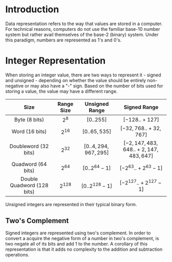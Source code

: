 # Introduction
Data representation refers to the way that values are stored in a computer. For technical reasons, computers do not use the familiar base-10 number system but rather avail themselves of the base-2 (binary) system. Under this paradigm, numbers are represented as 1's and 0's.

# Integer Representation
When storing an integer value, there are two ways to represent it - signed and unsigned - depending on whether the value should be entirely non-negative or may also have a "-" sign. Based on the number of bits used for storing a value, the value may have a different range.

|Size|Range Size|Unsigned Range|Signed Range|
|:---:|:----------:|:--------:|:---------:|
|Byte (8 bits)|$2^8$|$[0..255]$|$[-128..+127]$|
|Word (16 bits)|$2^{16}$|$[0..65,535]$|$[-32,768..+32,767]$|
|Doubleword (32 bits)|$2^{32}$|$[0..4,294,967,295]$|$[-2,147,483,648..+2,147,483,647]$|
|Quadword (64 bits)|$2^{64}$|$[0..2^{64}-1]$|$[-2^{63}..+2^{63}-1]$|
|Double Quadword (128 bits)|$2^{128}$|$[0..2^{128} - 1]$|$[-2^{127}.. + 2^{127} - 1]$|

Unsigned integers are represented in their typical binary form. 

## Two's Complement
Signed integers are represented using two's complement. In order to convert a acquire the negative form of a number in two's complement, is two negate all of its bits and add 1 to the number. A corollary of this representation is that it adds no complexity to the addition and subtraction operations.